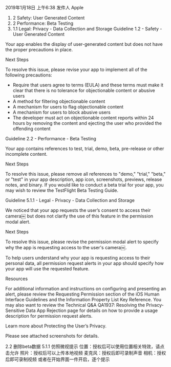 2019年1月18日 上午6:38
发件人 Apple
1. 2 Safety: User Generated Content
2. 2 Performance: Beta Testing
5. 1.1 Legal: Privacy - Data Collection and Storage
Guideline 1.2 - Safety - User Generated Content


Your app enables the display of user-generated content but does not have the proper precautions in place.

Next Steps

To resolve this issue, please revise your app to implement all of the following precautions:

- Require that users agree to terms (EULA) and these terms must make it clear that there is no tolerance for objectionable content or abusive users
- A method for filtering objectionable content
- A mechanism for users to flag objectionable content
- A mechanism for users to block abusive users
- The developer must act on objectionable content reports within 24 hours by removing the content and ejecting the user who provided the offending content

Guideline 2.2 - Performance - Beta Testing


Your app contains references to test, trial, demo, beta, pre-release or other incomplete content.

Next Steps

To resolve this issue, please remove all references to "demo," "trial," "beta," or "test" in your app description, app icon, screenshots, previews, release notes, and binary. If you would like to conduct a beta trial for your app, you may wish to review the TestFlight Beta Testing Guide.

Guideline 5.1.1 - Legal - Privacy - Data Collection and Storage


We noticed that your app requests the user’s consent to access their camera￼ but does not clarify the use of this feature in the permission modal alert.

Next Steps

To resolve this issue, please revise the permission modal alert to specify why the app is requesting access to the user's camera￼.

To help users understand why your app is requesting access to their personal data, all permission request alerts in your app should specify how your app will use the requested feature.

Resources

For additional information and instructions on configuring and presenting an alert, please review the Requesting Permission section of the iOS Human Interface Guidelines and the Information Property List Key Reference. You may also want to review the Technical Q&A QA1937: Resolving the Privacy-Sensitive Data App Rejection page for details on how to provide a usage description for permission request alerts.

Learn more about Protecting the User’s Privacy.

Please see attached screenshots for details.

2.2 删除beta数据
5.1.1 仿照微视提示
 位置：授权后可以使用位置相关特效，请点击允许
 照片：授权后可以上传本地视频
 麦克风：授权后即可录制声音
 相机：授权后即可录制视频
或者在开始界面一件开启，逐个提示


